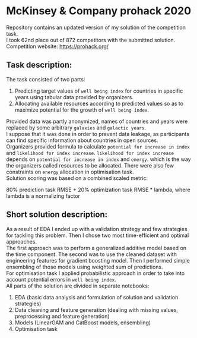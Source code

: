 # McKinsey & Company prohack 2020

Repository contains an updated version of my solution of the competition task. <br>
I took 62nd place out of 872 competitors with the submitted solution. <br>
Competition website: https://prohack.org/

## Task description:
The task consisted of two parts:
1. Predicting target values of `well being index` for countries in specific years using tabular data provided by organizers.
2. Allocating available resources according to predicted values so as to maximize potential for the growth of `well being index`.

Provided data was partly anonymized, names of countries and years were replaced by some arbitrary `galaxies` and `galactic years`. <br>
I suppose that it was done in order to prevent data leakage, as participants can find specific information about countries in open sources. <br>
Organizers provided formula to calculate `potential for increase in index` and `likelihood for index increase`. `likelihood for index increase` depends on `potential for increase in index` and `energy`. which is the way the organizers called resources to be allocated. There were also few constraints on `energy` allocation in optimisation task. <br>
Solution scoring was based on a combined scaled metric: <br>

  80% prediction task RMSE + 20% optimization task RMSE * lambda, where lambda is a normalizing factor

## Short solution description:
As a result of EDA I ended up with a validation strategy and few strategies for tackling this problem. Then I chose two most time-efficient and optimal approaches. <br>
The first approach was to perform a generalized additive model based on  the time component. The second was to use the cleaned dataset with engineering features for gradient boosting model. Then I performed simple ensembling of those models using weighted sum of predictions. <br>
For optimisation task I applied probabilistic approach in order to take into account potential errors in `well being index`. <br>
All parts of the solution are divided in separate notebooks:
1. EDA (basic data analysis and formulation of solution and validation strategies)
2. Data cleaning and feature generation (dealing with missing values, preprocessing and feature generation)
3. Models (LinearGAM and CatBoost models, ensembling)
4. Optimisation task

 
